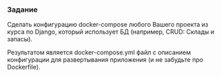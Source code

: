 ### Задание
Cделать конфигурацию docker-compose любого Вашего проекта из курса по Django, который использует БД (например, CRUD: Склады и запасы).

Результатом является docker-compose.yml файл с описанием конфигурации для развертывания приложения (и не забудьте про Dockerfile).
